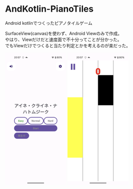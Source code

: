 # AndKotlin-PianoTiles
Android kotlinでつくったピアノタイルゲーム

SurfaceView(canvas)を使わず、Android Viewのみで作成。  
やはり、Viewだけだと速度面で不十分ってことが分かった。  
でもViewだけでつくると当たり判定とかを考えるのが楽だった。

<img src="img001.png" width="200"/>
<img src="img002.png" width="200"/>
